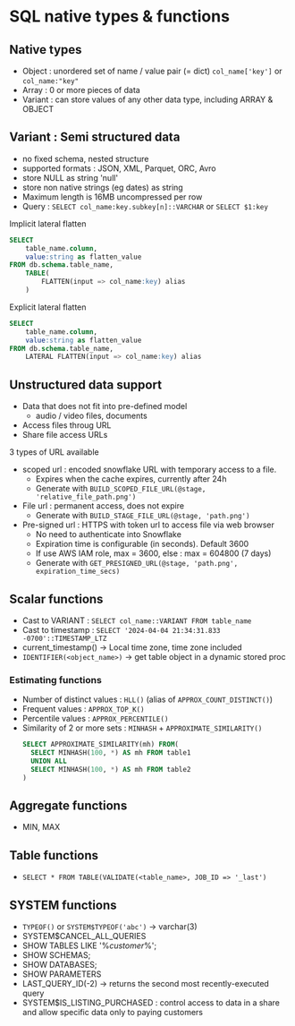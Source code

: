 # SQL native types & functions

## Native types
- Object : unordered set of name / value pair (= dict) `col_name['key']` or `col_name:"key"`
- Array : 0 or more pieces of data
- Variant : can store values of any other data type, including ARRAY & OBJECT

## Variant : Semi structured data
- no fixed schema, nested structure
- supported formats : JSON, XML, Parquet, ORC, Avro
- store NULL as string 'null'
- store non native strings (eg dates) as string
- Maximum length is 16MB uncompressed per row
- Query : `SELECT col_name:key.subkey[n]::VARCHAR` or `SELECT $1:key`

Implicit lateral flatten
```sql
SELECT
    table_name.column,
    value:string as flatten_value
FROM db.schema.table_name,
    TABLE(
        FLATTEN(input => col_name:key) alias
    )
```

Explicit lateral flatten
```sql
SELECT
    table_name.column,
    value:string as flatten_value
FROM db.schema.table_name,
    LATERAL FLATTEN(input => col_name:key) alias
```

## Unstructured data support
- Data that does not fit into pre-defined model
  - audio / video files, documents
- Access files throug URL
- Share file access URLs

3 types of URL available 
- scoped url : encoded snowflake URL with temporary access to a file.
  - Expires when the cache expires, currently after 24h
  - Generate with `BUILD_SCOPED_FILE_URL(@stage, 'relative_file_path.png')`
- File url : permanent access, does not expire
  - Generate with `BUILD_STAGE_FILE_URL(@stage, 'path.png')`
- Pre-signed url : HTTPS with token url to access file via web browser
  - No need to authenticate into Snowflake
  - Expiration time is configurable (in seconds). Default 3600
  - If use AWS IAM role, max = 3600, else : max = 604800 (7 days)
  - Generate with `GET_PRESIGNED_URL(@stage, 'path.png', expiration_time_secs)`


## Scalar functions
- Cast to VARIANT : `SELECT col_name::VARIANT FROM table_name`
- Cast to timestamp : `SELECT '2024-04-04 21:34:31.833 -0700'::TIMESTAMP_LTZ`
- current_timestamp() -> Local time zone, time zone included
- `IDENTIFIER(<object_name>)` -> get table object in a dynamic stored proc


### Estimating functions
- Number of distinct values : `HLL()` (alias of `APPROX_COUNT_DISTINCT()`)
- Frequent values : `APPROX_TOP_K()`
- Percentile values : `APPROX_PERCENTILE()`
- Similarity of 2 or more sets : `MINHASH` + `APPROXIMATE_SIMILARITY()`
  ```SQL
  SELECT APPROXIMATE_SIMILARITY(mh) FROM(
    SELECT MINHASH(100, *) AS mh FROM table1
    UNION ALL
    SELECT MINHASH(100, *) AS mh FROM table2
  )
  ```


## Aggregate functions
- MIN, MAX


## Table functions
- `SELECT * FROM TABLE(VALIDATE(<table_name>, JOB_ID => '_last')`


## SYSTEM functions
- `TYPEOF()` or `SYSTEM$TYPEOF('abc')` -> varchar(3)
- SYSTEM$CANCEL_ALL_QUERIES
- SHOW TABLES LIKE '%_customer_%';
- SHOW SCHEMAS;
- SHOW DATABASES;
- SHOW PARAMETERS
- LAST_QUERY_ID(-2) -> returns the second most recently-executed query
- SYSTEM$IS_LISTING_PURCHASED : control access to data in a share and allow specific data only to paying customers



